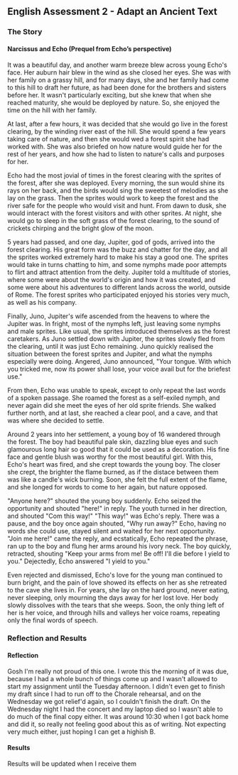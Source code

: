 <head>
  <title>Year 9 English Assignment 2</title>
</head>
<body>
  <h2>English Assessment 2 - Adapt an Ancient Text</h2>
  <h3>The Story</h3>
  <h4>Narcissus and Echo (Prequel from Echo’s perspective)</h4>
  <p>It was a beautiful day, and another warm breeze blew across young Echo's face. Her auburn hair blew in the wind as she closed her eyes. She was with her family on a grassy hill, and for many days, she and her family had come to this hill to draft her future, as had been done for the brothers and sisters before her. It wasn't particularly exciting, but she knew that when she reached maturity, she would be deployed by nature. So, she enjoyed the time on the hill with her family.</p>
  <p>At last, after a few hours, it was decided that she would go live in the forest clearing, by the winding river east of the hill. She would spend a few years taking care of nature, and then she would wed a forest spirit she had worked with. She was also briefed on how nature would guide her for the rest of her years, and how she had to listen to nature's calls and purposes for her.</p>
  <p>Echo had the most jovial of times in the forest clearing with the sprites of the forest, after she was deployed. Every morning, the sun would shine its rays on her back, and the birds would sing the sweetest of melodies as she lay on the grass. Then the sprites would work to keep the forest and the river safe for the people who would visit and hunt. From dawn to dusk, she would interact with the forest visitors and with other sprites. At night, she would go to sleep in the soft grass of the forest clearing, to the sound of crickets chirping and the bright glow of the moon.</p>
  <p>5 years had passed, and one day, Jupiter, god of gods, arrived into the forest clearing. His great form was the buzz and chatter for the day, and all the sprites worked extremely hard to make his stay a good one. The sprites would take in turns chatting to him, and some nymphs made poor attempts to flirt and attract attention from the deity. Jupiter told a multitude of stories, where some were about the world's origin and how it was created, and some were about his adventures to different lands across the world, outside of Rome. The forest sprites who participated enjoyed his stories very much, as well as his company.</p>
  <p>Finally, Juno, Jupiter's wife ascended from the heavens to where the Jupiter was. In fright, most of the nymphs left, just leaving some nymphs and male sprites. Like usual, the sprites introduced themselves as the forest caretakers. As Juno settled down with Jupiter, the sprites slowly fled from the clearing, until it was just Echo remaining. Juno quickly realised the situation between the forest sprites and Jupiter, and what the nymphs especially were doing. Angered, Juno announced, "Your tongue. With which you tricked me, now its power shall lose, your voice avail but for the briefest use."</p>
  <p>From then, Echo was unable to speak, except to only repeat the last words of a spoken passage. She roamed the forest as a self-exiled nymph, and never again did she meet the eyes of her old sprite friends. She walked further north, and at last, she reached a clear pool, and a cave, and that was where she decided to settle.</p>
  <p>Around 2 years into her settlement, a young boy of 16 wandered through the forest. The boy had beautiful pale skin, dazzling blue eyes and such glamourous long hair so good that it could be used as a decoration. His fine face and gentle blush was worthy for the most beautiful girl. With this, Echo's heart was fired, and she crept towards the young boy. The closer she crept, the brighter the flame burned, as if the distace between them was like a candle's wick burning. Soon, she felt the full extent of the flame, and she longed for words to come to her again, but nature opposed.</p>
  <p>"Anyone here?" shouted the young boy suddenly. Echo seized the opportunity and shouted "here!" in reply. The youth turned in her direction, and shouted "Com this way!" "This way!" was Echo's reply. There was a pause, and the boy once again shouted, "Why run away?" Echo, having no words she could use, stayed silent and waited for her next opportunity. "Join me here!" came the reply, and ecstatically, Echo repeated the phrase, ran up to the boy and flung her arms around his ivory neck. The boy quickly, retracted, shouting "Keep your arms from me! Be off! I'll die before I yield to you." Dejectedly, Echo answered "I yield to you."</p>
  <p>Even rejected and dismissed, Echo's love for the young man continued to burn bright, and the pain of love showed its effects on her as she retreated to the cave she lives in. For years, she lay on the hard ground, never eating, never sleeping, only mourning the days away for her lost love. Her body slowly dissolves with the tears that she weeps. Soon, the only thing left of her is her voice, and through hills and valleys her voice roams, repeating only the final words of speech.</p>
  <h3>Reflection and Results</h3>
  <h4>Reflection</h4>
  <p>Gosh I'm really not proud of this one. I wrote this the morning of it was due, because I had a whole bunch of things come up and I wasn't allowed to start my assignment until the Tuesday afternoon. I didn't even get to finish my draft since I had to run off to the Chorale rehearsal, and on the Wednesday we got relief'd again, so I couldn't finish the draft. On the Wednesday night I had the concert and my laptop died so I wasn't able to do much of the final copy either. It was around 10:30 when I got back home and did it, so really not feeling good about this as of writing. Not expecting very much either, just hoping I can get a highish B.</p>
  <h4>Results</h4>
  <p>Results will be updated when I receive them</p>
</body>

